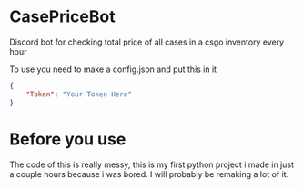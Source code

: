 # CasePriceBot

Discord bot for checking total price of all cases in a csgo inventory every hour

To use you need to make a config.json and put this in it
```json
{
    "Token": "Your Token Here"
}
```
# Before you use
The code of this is really messy, this is my first python project i made in just a couple hours because i was bored. I will probably be remaking a lot of it.
